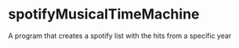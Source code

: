 # spotifyMusicalTimeMachine
 A program that creates a spotify list with the hits from a specific year
